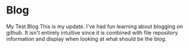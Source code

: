 # Blog
My Test Blog
This is my update.
I've had fun learning about blogging on github. It isn't entirely intuitive since it is combined with file repository information and display when looking at what should be the blog.
